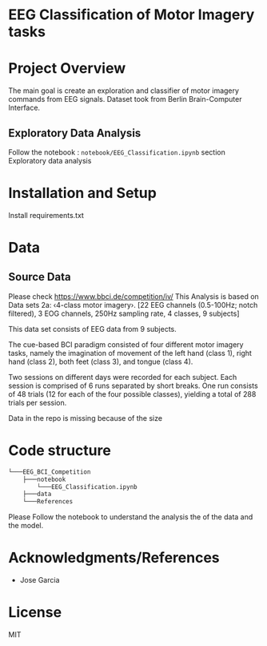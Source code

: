 # EEG Classification of Motor Imagery tasks

# Project Overview
The main goal is create an exploration and classifier of motor imagery commands from EEG signals. Dataset took from Berlin Brain-Computer Interface.

## Exploratory Data Analysis
Follow the notebook : `notebook/EEG_Classification.ipynb` section Exploratory data analysis

# Installation and Setup
Install requirements.txt 


# Data
## Source Data
Please check https://www.bbci.de/competition/iv/
This Analysis is based on Data sets 2a: ‹4-class motor imagery›.
[22 EEG channels (0.5-100Hz; notch filtered), 3 EOG channels, 250Hz sampling rate, 4 classes, 9 subjects]

This data set consists of EEG data from 9 subjects.

The cue-based BCI paradigm consisted of four different motor imagery tasks, namely the imagination of movement of the left hand (class 1), right hand (class 2), both feet (class 3), and tongue (class 4).

Two sessions on different days were recorded for each subject. Each session is comprised of 6 runs separated by short breaks. One run consists of 48 trials (12 for each of the four possible classes), yielding a total of 288 trials per session.

Data in the repo is missing because of the size
# Code structure

```bash
└───EEG_BCI_Competition
    ├───notebook
        └───EEG_Classification.ipynb
    ├───data
    └───References
```

Please Follow the notebook to understand the analysis the of the data and the model.


# Acknowledgments/References
- Jose Garcia
# License
MIT
